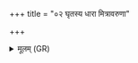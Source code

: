 +++
title = "०२ घृतस्य धारा मित्रावरुणा"

+++
<details><summary>मूलम् (GR)</summary>

घृतस्य धारा मित्रावरुणा  
दुहां वां धेनुर् अनपस्फुरन्ती ।  
देवः सवितोत वायुर् अग्निर्  
भूतस्य पतिर् इह शर्म यच्छात् ॥
</details>